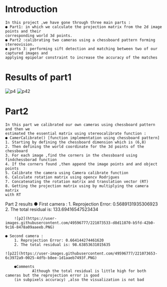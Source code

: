 # Introduction
	In this project ,we have gone through three main parts :
	● Part1: in which we calculate the projection matrix from the 2d image points and their
	corresponding world 3d points.
	● Part2 :calibrating two cameras using a chessboard pattern forming stereovision.
	● parts 3: performing sift detection and matching between two of our captured images and
	applying epipolar constraint to increase the accuracy of the matches
	
# Results of part1
![p4](https://user-images.githubusercontent.com/49596777/221073306-0cfbfcb0-b950-46c3-8ac6-5379344975fd.PNG)
![p42](https://user-images.githubusercontent.com/49596777/221073310-368f6788-93a1-4396-80f4-b06011f5f72d.PNG)


# Part2
	In this part we calibrated our own cameras using chessboard pattern and then we
	estimated the essential matrix using stereocalibrate function :
	● CamerCalibrate() [function implementation using chessboard pattern]
	1. Starting by defining the chessboard dimension which is (6,8)
	2. Then defining the world coordinate for the 3d points of the chessboard
	3. For each image ,find the corners in the chessboard using
	findchessborad function
	4. If the corners found ,then append the image points and and object
	points
	5. Calibrate the camera using Camera calibrate function
	6. Calculate rotation matrix using opencv Rodrigues
	7. Concatenating the rotation matrix and translation vector (RT)
	8. Getting the projection matrix using by multiplying the camera matrix
	with RT
	
Part 2 results
	● First camera :
		1. Reprojection Error: 0.5689131935306923
		2. The total residual is: 133.69416547523434
		
		![p2](https://user-images.githubusercontent.com/49596777/221073533-d8d11870-b5fd-42b0-9c16-8478a09aaeeb.PNG)
	
	● Second camera :
		1. Reprojection Error: 0.664144274461620
		2. The total residual is: 98.63853631015635
	
	![p22](https://user-images.githubusercontent.com/49596777/221073653-6c3972a9-0025-4dfb-b8ee-1d1aaeb7493f.PNG)
	
        ●Comments 
                Although the total residual is little high for both cameras but the reprojection error is good
		(in subpixels accuracy) ,also the visualization is not bad
       
	
	
	
